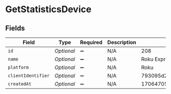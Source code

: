 # GetStatisticsDevice


## Fields

| Field                            | Type                             | Required                         | Description                      | Example                          |
| -------------------------------- | -------------------------------- | -------------------------------- | -------------------------------- | -------------------------------- |
| `id`                             | *Optional<Integer>*              | :heavy_minus_sign:               | N/A                              | 208                              |
| `name`                           | *Optional<String>*               | :heavy_minus_sign:               | N/A                              | Roku Express                     |
| `platform`                       | *Optional<String>*               | :heavy_minus_sign:               | N/A                              | Roku                             |
| `clientIdentifier`               | *Optional<String>*               | :heavy_minus_sign:               | N/A                              | 793095d235660625108ef785cc7646e9 |
| `createdAt`                      | *Optional<Integer>*              | :heavy_minus_sign:               | N/A                              | 1706470556                       |